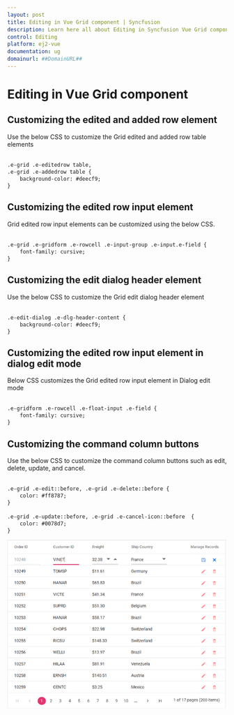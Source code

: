 ```yaml
---
layout: post
title: Editing in Vue Grid component | Syncfusion
description: Learn here all about Editing in Syncfusion Vue Grid component of Syncfusion Essential JS 2 and more.
control: Editing 
platform: ej2-vue
documentation: ug
domainurl: ##DomainURL##
---
```


# Editing in Vue Grid component

## Customizing the edited and added row element

Use the below CSS to customize the Grid edited and added row table elements

```

.e-grid .e-editedrow table,
.e-grid .e-addedrow table {
    background-color: #deecf9;
}

```

## Customizing the edited row input element

Grid edited row input elements can be customized using the below CSS.

```

.e-grid .e-gridform .e-rowcell .e-input-group .e-input.e-field {
    font-family: cursive;
}

```

## Customizing the edit dialog header element

Use the below CSS to customize the Grid edit dialog header element

```

.e-edit-dialog .e-dlg-header-content {
    background-color: #deecf9;
}

```

## Customizing the edited row input element in dialog edit mode

Below CSS customizes the Grid edited row input element in Dialog edit mode

```

.e-gridform .e-rowcell .e-float-input .e-field {
    font-family: cursive;
}

```

## Customizing the command column buttons

Use the below CSS to customize the command column buttons such as edit, delete, update, and cancel.

```

.e-grid .e-edit::before, .e-grid .e-delete::before {
    color: #ff8787;
}

.e-grid .e-update::before, .e-grid .e-cancel-icon::before  {
    color: #0078d7;
}

```

![Customize command column button](../images/commandbutton.jpg)